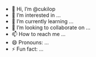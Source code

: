 - 👋 Hi, I’m @cukilop
- 👀 I’m interested in ...
- 🌱 I’m currently learning ...
- 💞️ I’m looking to collaborate on ...
- 📫 How to reach me ...
- 😄 Pronouns: ...
- ⚡ Fun fact: ...

<!---
cukilop/cukilop is a ✨ special ✨ repository because its `README.md` (this file) appears on your GitHub profile.
You can click the Preview link to take a look at your changes.
--->
